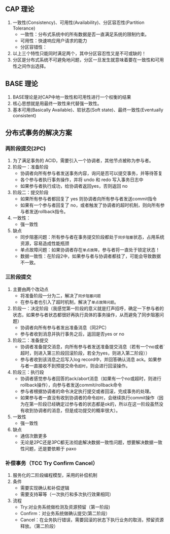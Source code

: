 ## CAP 理论
1. 一致性(Consistency)、可用性(Availability)、分区容忍性(Partition Tolerance)
	- 一致性：分布式系统中的所有数据是否一直满足系统的限制约束。
	- 可用性：快速响应用户请求的能力
	- 分区容错性：
2. 以上三个特性只能同时满足两个，其中分区容忍性又是不可或缺的！
3. 分区是分布式系统不可避免地问题，分区一旦发生就意味着要在一致性和可用性之间作出选择。
## BASE 理论
1. BASE理论是对CAP中地一致性和可用性进行一个权衡的结果
2. 核心思想就是用最终一致性来代替强一致性。
3. 基本可用(Basically Available)、软状态(Soft state)、最终一致性(Eventually consistent)

## 分布式事务的解决方案 
### 两阶段提交(2PC)
1. 为了满足事务的 ACID，需要引入一个协调者，其他节点被称为参与者。
2. 阶段一：准备阶段
	- 协调者向所有参与者发送事务内容，询问是否可以提交事务，并等待答复
	- 各个参与者执行事务操作，并将 undo 和 redo 写入事务日志中
	- 如果参与者执行成功，给协调者返回yes，否则返回 no
3. 阶段二：提交阶段
	- 如果所有参与者都回复了 yes 则协调者向所有参与者发送commit指令
	- 如果有一个参与者回复了 no，或者触发了协调者的超时机制，则向所有参与者发送rollback指令。
4. 一致性：
	- 强一致性
5. 缺点
	- 同步阻塞问题：所有参与者在事务提交阶段都处于`同步阻塞`状态，占用系统资源，容易造成性能瓶颈
	- 单点故障问题：如果协调者存在`单点故障`，参与者将一直处于锁定状态！
	- 数据一致性：在阶段2中，如果参与者与协调者都挂了，可能会导致数据不一致。
### 三阶段提交
1. 主要由两个改动点
	- 将准备阶段一分为二，解决了`同步阻塞问题`
	- 在参与者也引入了超时机制，解决了`单点故障问题`。
2. 阶段一：决定阶段（我感觉第一阶段的意义就是打声招呼，确定一下参与者的状态，如果参与者状态都很好再执行具体的事务操作，从而避免了同步阻塞问题）
	- 协调者向所有参与者发出准备消息（同2PC）
	- 参与者收到消息并执行事务之后，返回是否yes or no
3. 阶段二：准备提交
	- 协调者准备提交消息，向所有参与者发送准备提交消息（若有一个no或者`超时，则进入第三阶段回滚阶段，若全为yes，则进入第二阶段））
	- 参与者收到该消息之后写入log record中，并回答确认消息 ack。如果参与者一直接收不到预提交命令`超时`，则会进行回滚操作。
4. 阶段三：执行段
	- 协调者感觉参与者回答的ack/abort消息（如果有一个no或超时，则进行rollback操作），向参与者发送commit/rollback命令
	- 参与者根据协调者的命令决定执行提交或者回滚，完成事务的处理。
	- 如果参与者一直没有收到协调者的命令`超时`，会继续执行commit操作（因为在第一阶段已经确定过参与者的状态都是ok的，所以在这一阶段虽然没有收到协调者的消息，但是成功提交的概率很大）。
4. 一致性 
	- 强一致性
3. 缺点
	- 通信次数更多
	- 无论是2PC还是3PC都无法彻底解决数据一致性问题，想要解决数据一致性问题，还是要依赖于 paxo

### 补偿事务（TCC Try Confirm Cancel）
1. 服务化的二阶段编程模型，采用的补偿机制
2. 条件
	- 需要实现确认和补偿逻辑
	- 需要支持幂等（一次执行和多次执行效果相同）
3. 流程
	- Try:对业务系统做检测及资源预留（第一阶段)
	- Confirm：对业务系统做确认提交(第二阶段）
	- Cancel：在业务执行错误，需要回滚的状态下执行业务的取消，预留资源释放。（第二阶段）